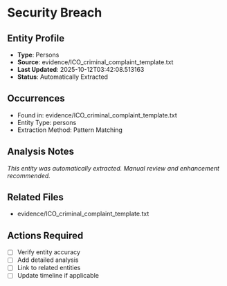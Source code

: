 # Security Breach

## Entity Profile
- **Type**: Persons
- **Source**: evidence/ICO_criminal_complaint_template.txt
- **Last Updated**: 2025-10-12T03:42:08.513163
- **Status**: Automatically Extracted

## Occurrences
- Found in: evidence/ICO_criminal_complaint_template.txt
- Entity Type: persons
- Extraction Method: Pattern Matching

## Analysis Notes
*This entity was automatically extracted. Manual review and enhancement recommended.*

## Related Files
- evidence/ICO_criminal_complaint_template.txt

## Actions Required
- [ ] Verify entity accuracy
- [ ] Add detailed analysis
- [ ] Link to related entities
- [ ] Update timeline if applicable
